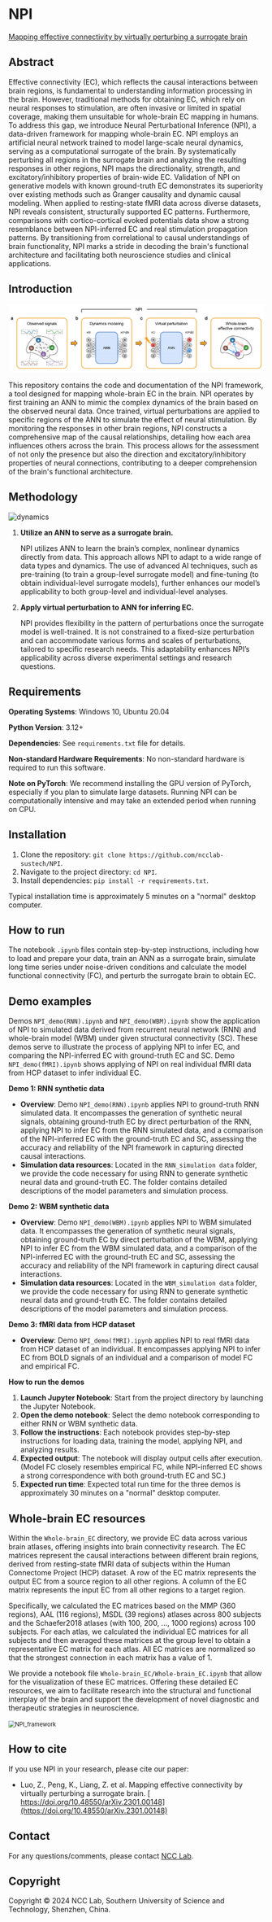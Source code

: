 # NPI

[Mapping effective connectivity by virtually perturbing a surrogate brain](https://arxiv.org/abs/2301.00148)

## **Abstract**

Effective connectivity (EC), which reflects the causal interactions between brain regions, is fundamental to understanding information processing in the brain. However, traditional methods for obtaining EC, which rely on neural responses to stimulation, are often invasive or limited in spatial coverage, making them unsuitable for whole-brain EC mapping in humans. To address this gap, we introduce Neural Perturbational Inference (NPI), a data-driven framework for mapping whole-brain EC. NPI employs an artificial neural network trained to model large-scale neural dynamics, serving as a computational surrogate of the brain. By systematically perturbing all regions in the surrogate brain and analyzing the resulting responses in other regions, NPI maps the directionality, strength, and excitatory/inhibitory properties of brain-wide EC. Validation of NPI on generative models with known ground-truth EC demonstrates its superiority over existing methods such as Granger causality and dynamic causal modeling. When applied to resting-state fMRI data across diverse datasets, NPI reveals consistent, structurally supported EC patterns. Furthermore, comparisons with cortico-cortical evoked potentials data show a strong resemblance between NPI-inferred EC and real stimulation propagation patterns. By transitioning from correlational to causal understandings of brain functionality, NPI marks a stride in decoding the brain's functional architecture and facilitating both neuroscience studies and clinical applications.

## **Introduction**

<img src=".\img\NPI_framework.jpg" alt="NPI_framework" style="zoom:80%;" />

This repository contains the code and documentation of the NPI framework, a tool designed for mapping whole-brain EC in the brain. NPI operates by first training an ANN to mimic the complex dynamics of the brain based on the observed neural data. Once trained, virtual perturbations are applied to specific regions of the ANN to simulate the effect of neural stimulation. By monitoring the responses in other brain regions, NPI constructs a comprehensive map of the causal relationships, detailing how each area influences others across the brain. This process allows for the assessment of not only the presence but also the direction and excitatory/inhibitory properties of neural connections, contributing to a deeper comprehension of the brain's functional architecture.

## **Methodology**

<img src=".\img\dynamics.gif" alt="dynamics" style="zoom:100%;" />

1. **Utilize an ANN to serve as a surrogate brain.**

   NPI utilizes ANN to learn the brain’s complex, nonlinear dynamics directly from data. This approach allows NPI to adapt to a wide range of data types and dynamics. The use of advanced AI techniques, such as pre-training (to train a group-level surrogate model) and fine-tuning (to obtain individual-level surrogate models), further enhances our model’s applicability to both group-level and individual-level analyses.

2. **Apply virtual perturbation to ANN for inferring EC.**

   NPI provides flexibility in the pattern of perturbations once the surrogate model is well-trained. It is not constrained to a fixed-size perturbation and can accommodate various forms and scales of perturbations, tailored to specific research needs. This adaptability enhances NPI’s applicability across diverse experimental settings and research questions.

## **Requirements**

**Operating Systems**: Windows 10, Ubuntu 20.04

**Python Version**: 3.12+

**Dependencies**: See `requirements.txt` file for details.

**Non-standard Hardware Requirements**: No non-standard hardware is required to run this software.

**Note on PyTorch**: We recommend installing the GPU version of PyTorch, especially if you plan to simulate large datasets. Running NPI can be computationally intensive and may take an extended period when running on CPU.

## **Installation**

1. Clone the repository: `git clone https://github.com/ncclab-sustech/NPI`.
2. Navigate to the project directory: `cd NPI`.
3. Install dependencies: `pip install -r requirements.txt`.

Typical installation time is approximately 5 minutes on a "normal" desktop computer.

## **How to run**

The notebook `.ipynb` files contain step-by-step instructions, including how to load and prepare your data, train an ANN as a surrogate brain, simulate long time series under noise-driven conditions and calculate the model functional connectivity (FC), and perturb the surrogate brain to obtain EC.

## **Demo examples**

Demos `NPI_demo(RNN).ipynb` and `NPI_demo(WBM).ipynb` show the application of NPI to simulated data derived from recurrent neural network (RNN) and whole-brain model (WBM) under given structural connectivity (SC). These demos serve to illustrate the process of applying NPI to infer EC, and comparing the NPI-inferred EC with ground-truth EC and SC. Demo `NPI_demo(fMRI).ipynb` shows applying of NPI on real individual fMRI data from HCP dataset to infer individual EC.

**Demo 1: RNN synthetic data**

- **Overview**: Demo `NPI_demo(RNN).ipynb` applies NPI to ground-truth RNN simulated data. It encompasses the generation of synthetic neural signals, obtaining ground-truth EC by direct perturbation of the RNN, applying NPI to infer EC from the RNN simulated data, and a comparison of the NPI-inferred EC with the ground-truth EC and SC, assessing the accuracy and reliability of the NPI framework in capturing directed causal interactions.
- **Simulation data resources**: Located in the `RNN_simulation data` folder, we provide the code necessary for using RNN to generate synthetic neural data and ground-truth EC. The folder contains detailed descriptions of the model parameters and simulation process.

**Demo 2: WBM synthetic data**

- **Overview**: Demo `NPI_demo(WBM).ipynb` applies NPI to WBM simulated data. It encompasses the generation of synthetic neural signals, obtaining ground-truth EC by direct perturbation of the WBM, applying NPI to infer EC from the WBM simulated data, and a comparison of the NPI-inferred EC with the ground-truth EC and SC, assessing the accuracy and reliability of the NPI framework in capturing direct causal interactions.
- **Simulation data resources**: Located in the `WBM_simulation data` folder, we provide the code necessary for using RNN to generate synthetic neural data and ground-truth EC. The folder contains detailed descriptions of the model parameters and simulation process.

**Demo 3: fMRI data from HCP dataset**

- **Overview**: Demo `NPI_demo(fMRI).ipynb` applies NPI to real fMRI data from HCP dataset of an individual. It encompasses applying NPI to infer EC from BOLD signals of an individual and a comparison of model FC and empirical FC.

**How to run the demos**

1. **Launch Jupyter Notebook**: Start from the project directory by launching the Jupyter Notebook.
2. **Open the demo notebook**: Select the demo notebook corresponding to either RNN or WBM synthetic data.
3. **Follow the instructions**: Each notebook provides step-by-step instructions for loading data, training the model, applying NPI, and analyzing results.
4. **Expected output**: The notebook will display output cells after execution. (Model FC closely resembles empirical FC, while NPI-inferred EC shows a strong correspondence with both ground-truth EC and SC.)
5. **Expected run time**: Expected total run time for the three demos is approximately 30 minutes on a "normal" desktop computer.

## **Whole-brain EC resources**

Within the `Whole-brain_EC` directory, we provide EC data across various brain atlases, offering insights into brain connectivity research. The EC matrices represent the causal interactions between different brain regions, derived from resting-state fMRI data of subjects within the Human Connectome Project (HCP) dataset. A row of the EC matrix represents the output EC from a source region to all other regions. A column of the EC matrix represents the input EC from all other regions to a target region.

Specifically, we calculated the EC matrices based on the MMP (360 regions), AAL (116 regions), MSDL (39 regions) atlases across 800 subjects and the Schaefer2018 atlases (with 100, 200, ..., 1000 regions) across 100 subjects. For each atlas, we calculated the individual EC matrices for all subjects and then averaged these matrices at the group level to obtain a representative EC matrix for each atlas. All EC matrices are normalized so that the strongest connection in each matrix has a value of 1.

We provide a notebook file `Whole-brain_EC/Whole-brain_EC.ipynb` that allow for the visualization of these EC matrices. Offering these detailed EC resources, we aim to facilitate research into the structural and functional interplay of the brain and support the development of novel diagnostic and therapeutic strategies in neuroscience.

<img src=".\img\ebc.jpg" alt="NPI_framework" style="zoom:80%;" />

## **How to cite**

If you use NPI in your research, please cite our paper:

- Luo, Z., Peng, K., Liang, Z. et al. Mapping effective connectivity by virtually perturbing a surrogate brain. [ https://doi.org/10.48550/arXiv.2301.00148](https://doi.org/10.48550/arXiv.2301.00148)

## **Contact**

For any questions/comments, please contact [NCC Lab](https://www.sustech.edu.cn/en/faculties/liuquanying.html).

## **Copyright**

Copyright © 2024 NCC Lab, Southern University of Science and Technology, Shenzhen, China.